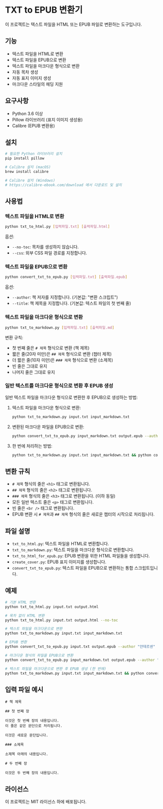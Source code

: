 # TXT to EPUB 변환기

이 프로젝트는 텍스트 파일을 HTML 또는 EPUB 파일로 변환하는 도구입니다.

## 기능

- 텍스트 파일을 HTML로 변환
- 텍스트 파일을 EPUB으로 변환
- 텍스트 파일을 마크다운 형식으로 변환
- 자동 목차 생성
- 자동 표지 이미지 생성
- 마크다운 스타일의 헤딩 지원

## 요구사항

- Python 3.6 이상
- Pillow 라이브러리 (표지 이미지 생성용)
- Calibre (EPUB 변환용)

## 설치

```bash
# 필요한 Python 라이브러리 설치
pip install pillow

# Calibre 설치 (macOS)
brew install calibre

# Calibre 설치 (Windows)
# https://calibre-ebook.com/download 에서 다운로드 및 설치
```

## 사용법

### 텍스트 파일을 HTML로 변환

```bash
python txt_to_html.py [입력파일.txt] [출력파일.html]
```

옵션:
- `--no-toc`: 목차를 생성하지 않습니다.
- `--css`: 외부 CSS 파일 경로를 지정합니다.

### 텍스트 파일을 EPUB으로 변환

```bash
python convert_txt_to_epub.py [입력파일.txt] [출력파일.epub]
```

옵션:
- `--author`: 책 저자를 지정합니다. (기본값: "변환 스크립트")
- `--title`: 책 제목을 지정합니다. (기본값: 텍스트 파일의 첫 번째 줄)

### 텍스트 파일을 마크다운 형식으로 변환

```bash
python txt_to_markdown.py [입력파일.txt] [출력파일.md]
```

변환 규칙:
- 첫 번째 줄은 `# 제목` 형식으로 변환 (책 제목)
- 짧은 줄(20자 미만)은 `## 제목` 형식으로 변환 (챕터 제목)
- 더 짧은 줄(10자 미만)은 `### 제목` 형식으로 변환 (소제목)
- 빈 줄은 그대로 유지
- 나머지 줄은 그대로 유지

### 일반 텍스트를 마크다운 형식으로 변환 후 EPUB 생성

일반 텍스트 파일을 마크다운 형식으로 변환한 후 EPUB으로 생성하는 방법:

1. 텍스트 파일을 마크다운 형식으로 변환:
   ```bash
   python txt_to_markdown.py input.txt input_markdown.txt
   ```

2. 변환된 마크다운 파일을 EPUB으로 변환:
   ```bash
   python convert_txt_to_epub.py input_markdown.txt output.epub --author "저자명" --title "책제목"
   ```

3. 한 번에 처리하는 방법:
   ```bash
   python txt_to_markdown.py input.txt input_markdown.txt && python convert_txt_to_epub.py input_markdown.txt output.epub --author "안데르센" --title "안데르센 동화집"
   ```

## 변환 규칙

- `# 제목` 형식의 줄은 `<h1>` 태그로 변환됩니다.
- `## 제목` 형식의 줄은 `<h2>` 태그로 변환됩니다.
- `### 제목` 형식의 줄은 `<h3>` 태그로 변환됩니다. (이하 동일)
- 모든 일반 텍스트 줄은 `<p>` 태그로 변환됩니다.
- 빈 줄은 `<br />` 태그로 변환됩니다.
- EPUB 변환 시 `# 제목`과 `## 제목` 형식의 줄은 새로운 챕터의 시작으로 처리됩니다.

## 파일 설명

- `txt_to_html.py`: 텍스트 파일을 HTML로 변환합니다.
- `txt_to_markdown.py`: 텍스트 파일을 마크다운 형식으로 변환합니다.
- `txt_to_html_for_epub.py`: EPUB 변환을 위한 HTML 파일들을 생성합니다.
- `create_cover.py`: EPUB 표지 이미지를 생성합니다.
- `convert_txt_to_epub.py`: 텍스트 파일을 EPUB으로 변환하는 통합 스크립트입니다.

## 예제

```bash
# 기본 HTML 변환
python txt_to_html.py input.txt output.html

# 목차 없이 HTML 변환
python txt_to_html.py input.txt output.html --no-toc

# 텍스트 파일을 마크다운으로 변환
python txt_to_markdown.py input.txt input_markdown.txt

# EPUB 변환
python convert_txt_to_epub.py input.txt output.epub --author "안데르센" --title "안데르센 동화집"

# 마크다운 형식의 파일을 EPUB으로 변환
python convert_txt_to_epub.py input_markdown.txt output.epub --author "안데르센" --title "안데르센 동화집"

# 텍스트 파일을 마크다운으로 변환 후 EPUB 생성 (한 번에)
python txt_to_markdown.py input.txt input_markdown.txt && python convert_txt_to_epub.py input_markdown.txt output.epub --author "안데르센" --title "안데르센 동화집"
```

## 입력 파일 예시

```
# 책 제목

## 첫 번째 장

이것은 첫 번째 장의 내용입니다.
이 줄은 같은 문단으로 처리됩니다.

이것은 새로운 문단입니다.

### 소제목

소제목 아래의 내용입니다.

# 두 번째 장

이것은 두 번째 장의 내용입니다.
```

## 라이선스

이 프로젝트는 MIT 라이선스 하에 배포됩니다.

